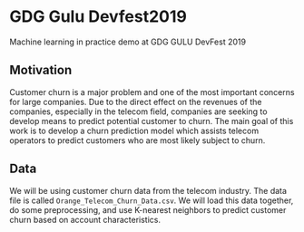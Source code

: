 # GDG Gulu Devfest2019
Machine learning in practice demo at GDG GULU DevFest 2019
## Motivation
Customer churn is a major problem and one of the most important concerns for large companies. Due to the direct effect on the revenues of the companies, especially in the telecom field, companies are seeking to develop means to predict potential customer to churn. The main goal of this work is to develop a churn prediction model which assists telecom operators to predict customers who are most likely subject to churn. 
## Data
We will be using customer churn data from the telecom industry. The data file is called 
`Orange_Telecom_Churn_Data.csv`. We will load this data together, do some preprocessing, and use K-nearest neighbors to predict customer churn based on account characteristics.
